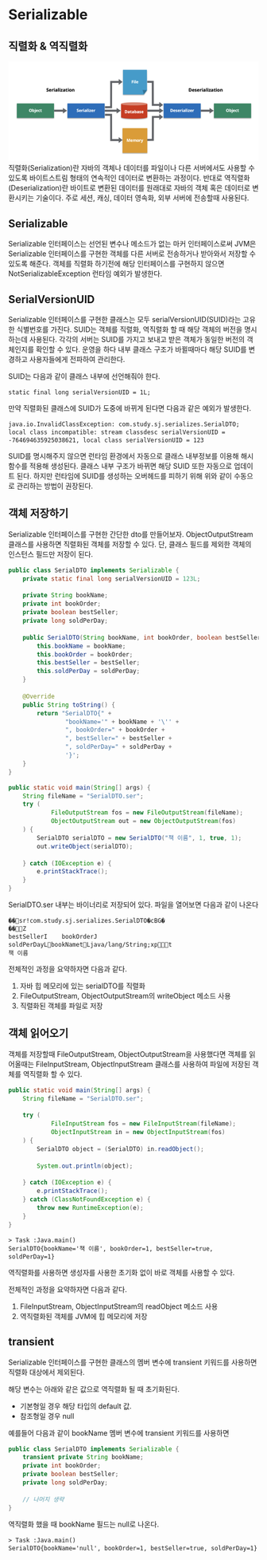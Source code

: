 # Serializable

## 직렬화 & 역직렬화
![serialize](./img/serialize.png)
직렬화(Serialization)란 자바의 객체나 데이터를 파일이나 다른 서버에서도 사용할 수 있도록 바이트스트림 형태의 연속적인 데이터로 변환하는 과정이다. 반대로 역직렬화 (Deserialization)란 바이트로 변환된 데이터를 원래대로 자바의 객체 혹은 데이터로 변환시키는 기술이다. 주로 세션, 캐싱, 데이터 영속화, 외부 서버에 전송할때 사용된다.

## Serializable
Serializable 인터페이스는 선언된 변수나 메소드가 없는 마커 인터페이스로써 JVM은 Serializable 인터페이스를 구현한 객체를 다른 서버로 전송하거나 받아와서 저장할 수 있도록 해준다. 객체를 직렬화 하기전에 해당 인터페이스를 구현하지 않으면 NotSerializableException 런타임 예외가 발생한다.

## SerialVersionUID
Serializable 인터페이스를 구현한 클래스는 모두 serialVersionUID(SUID)라는 고유한 식별번호를 가진다. SUID는 객체를 직렬화, 역직렬화 할 때 해당 객체의 버전을 명시하는데 사용된다. 각각의 서버는 SUID를 가지고 보내고 받은 객체가 동일한 버전의 객체인지를 확인할 수 있다. 운영을 하다 내부 클래스 구조가 바뀔때마다 해당 SUID를 변경하고 사용자들에게 전파하여 관리한다.

SUID는 다음과 같이 클래스 내부에 선언해줘야 한다.
```
static final long serialVersionUID = 1L;
```

만약 직렬화된 클래스에 SUID가 도중에 바뀌게 된다면 다음과 같은 예외가 발생한다.
```
java.io.InvalidClassException: com.study.sj.serializes.SerialDTO; local class incompatible: stream classdesc serialVersionUID = -764694635925038621, local class serialVersionUID = 123
```

SUID를 명시해주지 않으면 런타임 환경에서 자동으로 클래스 내부정보를 이용해 해시 함수를 적용해 생성된다. 클래스 내부 구조가 바뀌면 해당 SUID 또한 자동으로 업데이트 된다. 하지만 런타임에 SUID를 생성하는 오버헤드를 피하기 위해 위와 같이 수동으로 관리하는 방법이 권장된다.

## 객체 저장하기
Serializable 인터페이스를 구현한 간단한 dto를 만들어보자. ObjectOutputStream 클래스를 사용하면 직렬화된 객체를 저장할 수 있다. 단, 클래스 필드를 제외한 객체의 인스턴스 필드만 저장이 된다.

```java
public class SerialDTO implements Serializable {
    private static final long serialVersionUID = 123L;

    private String bookName;
    private int bookOrder;
    private boolean bestSeller;
    private long soldPerDay;

    public SerialDTO(String bookName, int bookOrder, boolean bestSeller, long soldPerDay) {
        this.bookName = bookName;
        this.bookOrder = bookOrder;
        this.bestSeller = bestSeller;
        this.soldPerDay = soldPerDay;
    }

    @Override
    public String toString() {
        return "SerialDTO{" +
                "bookName='" + bookName + '\'' +
                ", bookOrder=" + bookOrder +
                ", bestSeller=" + bestSeller +
                ", soldPerDay=" + soldPerDay +
                '}';
    }
}
```

```java
public static void main(String[] args) {
    String fileName = "SerialDTO.ser";
    try (
            FileOutputStream fos = new FileOutputStream(fileName);
            ObjectOutputStream out = new ObjectOutputStream(fos)
    ) {
        SerialDTO serialDTO = new SerialDTO("책 이름", 1, true, 1);
        out.writeObject(serialDTO);

    } catch (IOException e) {
        e.printStackTrace();
    }
}
```

SerialDTO.ser 내부는 바이너리로 저장되어 있다. 파일을 열어보면 다음과 같이 나온다
```
�� sr !com.study.sj.serializes.SerialDTO�cBG�
�� Z 
bestSellerI 	bookOrderJ 
soldPerDayL bookNamet Ljava/lang/String;xp          t 
책 이름
```

전체적인 과정을 요약하자면 다음과 같다.
1. 자바 힙 메모리에 있는 serialDTO를 직렬화
2. FileOutputStream, ObjectOutputStream의 writeObject 메소드 사용
3. 직렬화된 객체를 파일로 저장

## 객체 읽어오기
객체를 저장할때 FileOutputStream, ObjectOutputStream을 사용했다면 객체를 읽어올때는 FileInputStream, ObjectInputStream 클래스를 사용하여 파일에 저장된 객체를 역직렬화 할 수 있다.

```java
public static void main(String[] args) {
    String fileName = "SerialDTO.ser";
    
    try (
            FileInputStream fos = new FileInputStream(fileName);
            ObjectInputStream in = new ObjectInputStream(fos)
    ) {
        SerialDTO object = (SerialDTO) in.readObject();

        System.out.println(object);

    } catch (IOException e) {
        e.printStackTrace();
    } catch (ClassNotFoundException e) {
        throw new RuntimeException(e);
    }
}
```

```실행 결과
> Task :Java.main()
SerialDTO{bookName='책 이름', bookOrder=1, bestSeller=true, soldPerDay=1}
```
역직렬화를 사용하면 생성자를 사용한 초기화 없이 바로 객체를 사용할 수 있다.

전체적인 과정을 요약하자면 다음과 같다.
1. FileInputStream, ObjectInputStream의 readObject 메소드 사용
2. 역직렬화된 객체를 JVM에 힙 메모리에 저장

## transient
Serializable 인터페이스를 구현한 클래스의 멤버 변수에 transient 키워드를 사용하면 직렬화 대상에서 제외된다.

해당 변수는 아래와 같은 값으로 역직렬화 될 때 초기화된다.
- 기본형일 경우 해당 타입의 default 값. 
- 참조형일 경우 null

예를들어 다음과 같이 bookName 멤버 변수에 transient 키워드를 사용하면
```java
public class SerialDTO implements Serializable {
    transient private String bookName;
    private int bookOrder;
    private boolean bestSeller;
    private long soldPerDay;

    // 나머지 생략
}
```

역직렬화 했을 때 bookName 필드는 null로 나온다.
```
> Task :Java.main()
SerialDTO{bookName='null', bookOrder=1, bestSeller=true, soldPerDay=1}
``` 